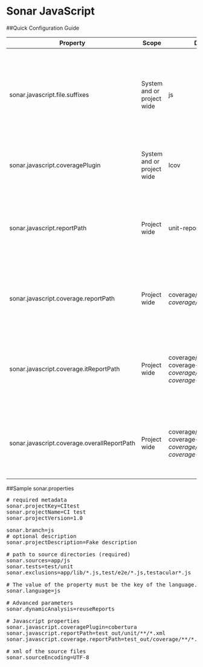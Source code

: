 Sonar JavaScript
================

##Quick Configuration Guide

| Property                                    | Scope                      | Default                                          | Example                    | Description |
| ---------|----------------|--------------- |-------------------|----------------------------------------------|
| sonar.javascript.file.suffixes              | System and or project wide | js                                               |  js                        | Comma separated list of file name extension to be considered as JavaScript source files during analysis.|
| sonar.javascript.coveragePlugin             | System and or project wide | lcov                                             | cobertura or lcov          | Coverage plugin to use when analyzing coverage reports |
| sonar.javascript.reportPath                 | Project wide               | unit-reports/*.xml                               | test_out/unit/\*.xml       | Ant pattern describing the path to junit compatible test reports, **relative to projects root**. |
| sonar.javascript.coverage.reportPath        | Project wide               | coverage/coverage-*.xml, coverage/coverage-*.dat | test_out/coverage/**/\*.xml| Ant pattern describing the path to coverage reports, **relative to projects root**. |
| sonar.javascript.coverage.itReportPath      | Project wide               | coverage/it-coverage-*.xml, coverage/it-coverage-*.dat | test_out/coverage/it/\*.xml| Ant pattern describing the path to integration test coverage reports, **relative to projects root**. |
| sonar.javascript.coverage.overallReportPath | Project wide               | coverage/overall-coverage-*.xml, coverage/overall-coverage-*.dat | test_out/coverage/overall/\*.xml| Ant pattern describing the path to overall test coverage reports, **relative to projects root**. |


##Sample sonar.properties
<pre>
# required metadata
sonar.projectKey=CItest
sonar.projectName=CI test
sonar.projectVersion=1.0
 
sonar.branch=js
# optional description
sonar.projectDescription=Fake description
 
# path to source directories (required)
sonar.sources=app/js
sonar.tests=test/unit
sonar.exclusions=app/lib/*.js,test/e2e/*.js,testacular*.js
 
# The value of the property must be the key of the language.
sonar.language=js

# Advanced parameters
sonar.dynamicAnalysis=reuseReports

# Javascript properties
sonar.javascript.coveragePlugin=cobertura
sonar.javascript.reportPath=test_out/unit/**/*.xml
sonar.javascript.coverage.reportPath=test_out/coverage/**/*.xml

# xml of the source files
sonar.sourceEncoding=UTF-8
</pre>